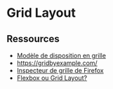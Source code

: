 # Grid Layout
## Ressources

 - [Modèle de disposition en grille](https://developer.mozilla.org/fr/docs/Web/CSS/CSS_Grid_Layout)
 - https://gridbyexample.com/
 - [Inspecteur de grille de Firefox](https://developer.mozilla.org/fr/docs/Outils/Inspecteur/Comment/Examine_grid_layouts)
 - [Flexbox ou Grid Layout?](https://developer.mozilla.org/fr/docs/Web/CSS/CSS_Grid_Layout/Mod%C3%A8le_de_grille_et_autres_mod%C3%A8les_de_disposition)